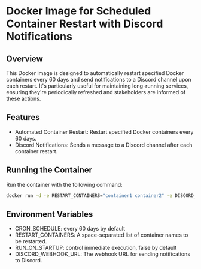 # Docker Image for Scheduled Container Restart with Discord Notifications
## Overview
This Docker image is designed to automatically restart specified Docker containers every 60 days and send notifications to a Discord channel upon each restart. It's particularly useful for maintaining long-running services, ensuring they're periodically refreshed and stakeholders are informed of these actions.

## Features
- Automated Container Restart: Restart specified Docker containers every 60 days.
- Discord Notifications: Sends a message to a Discord channel after each container restart.

## Running the Container
Run the container with the following command:
```bash
docker run -d -e RESTART_CONTAINERS="container1 container2" -e DISCORD_WEBHOOK_URL="your_discord_webhook_url"
```

## Environment Variables
- CRON_SCHEDULE: every 60 days by default
- RESTART_CONTAINERS: A space-separated list of container names to be restarted.
- RUN_ON_STARTUP: control immediate execution, false by default
- DISCORD_WEBHOOK_URL: The webhook URL for sending notifications to Discord.
